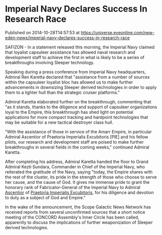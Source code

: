 # Imperial Navy Declares Success In Research Race
Published on 2014-10-28T14:57:53 at https://universe.eveonline.com/new-eden-news/imperial-navy-declares-success-in-research-race

SAFIZON - In a statement released this morning, the Imperial Navy claimed that loyalist capsuleer assistance has allowed naval research and development staff to achieve the first in what is likely to be a series of breakthroughs involving Sleeper technology.

Speaking during a press conference from Imperial Navy headquarters, Admiral Ren Karetta declared that "assistance from a number of sources within the capsuleer loyalist bloc has allowed us to make further advancements in downsizing Sleeper derived technologies in order to apply them to a lighter hull than the strategic cruiser platforms."

Admiral Karetta elaborated further on the breakthrough, commenting that "as it stands, thanks to the diligence and support of capsuleer organizations loyal to the Empire, this breakthrough has shed light on potential applications for more compact tracking and hardpoint technologies that may be suitable for a new tactical destroyer class hull.  

"With the assistance of those in service of the Amarr Empire, in particular Admiral Ascentior of Praetoria Imperialis Excubitoris [PIE] and his fellow pilots, our research and development staff are poised to make further breakthroughs in several fields in the coming weeks," continued Admiral Karetta.

After completing his address, Admiral Karetta handed the floor to Grand Admiral Kezti Sundara, Commander in Chief of the Imperial Navy, who reiterated the gratitude of the Navy, saying "today, the Empire shares with the rest of the cluster, its pride in the strength of those who choose to serve her cause, and the cause of God. It gives me immense pride to grant the honorary rank of Fabricator-General of the Imperial Navy to Admiral [Ascentior](https://gate.eveonline.com/Profile/Ascentior) of [Praetoria Imperialis Excubitoris](https://gate.eveonline.com/Alliance/Praetoria%20Imperialis%20Excubitoris), for his diligence and devotion to duty as a subject of God and Empire."

In the wake of the announcement, the Scope Galactic News Network has received reports from several unconfirmed sources that a short notice meeting of the CONCORD Assembly's Inner Circle has been called, apparently to discuss the implications of further weaponization of Sleeper derived technologies.
